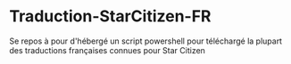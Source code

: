 # Traduction-StarCitizen-FR
Se repos à pour d'hébergé un script powershell pour téléchargé la plupart des traductions françaises connues pour Star Citizen
